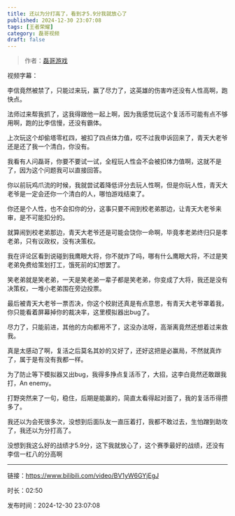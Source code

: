 ```yaml
---
title: 还以为分打高了，看到才5.9分我就放心了
published: 2024-12-30 23:07:08
tags: [王者荣耀]
category: 磊哥视频
draft: false
---
```



> 作者：[磊哥游戏](https://space.bilibili.com/268941858?spm_id_from=333.788.upinfo.head.click)

视频字幕：

李信竟然被禁了，只能过来玩，赢了尽力了，这英雄的伤害咋还没有人性高啊，跑快点。

法师过来帮我抓了，这我得跟他一起上啊，因为我感觉玩这个复活币可能有点不够用啊，跑的比李信慢，还没有霸体。

上次玩这个却偷塔零杠四，被扣了四点体力值，哎不过我申诉回来了，青天大老爷还是还了我一个清白，你没有。

我看有人问磊哥，你要不要试一试，全程玩人性会不会被扣体力值啊，这就不是了，因为这个问题我可以直接回答。

你以前玩鸡爪流的时候，我就尝试着降低评分去玩人性啊，但是你玩人性，青天大老爷是一定会还你一个清白的人，哪怕游戏结束了。

你还是个人性，也不会扣你的分，这事只要不闹到校老弟那边，让青天大老爷来审，是不可能扣分的。

就算闹到校老弟那边，青天大老爷还是可能会饶你一命啊，毕竟孝老弟终归只是孝老弟，只有议政权，没有决策权。

我在评论区看到说碰到我鹰眼大将，你不就炸了吗，哪有什么鹰眼大将，不过是笑老弟免费给策划打工，饿死前的幻想罢了。

笑老弟就是笑老弟，一天是笑老弟一辈子都是笑老弟，你变成了大将，我还是没有决策权，一堆小老弟围在旁边投票。

最后被青天大老爷一票否决，你这个校尉还真是有点意思，有青天大老爷罩着我，你只能看着屏幕掉你的裁决率，这里模拟器出bug了。

尽力了，只能前进，其他的方向都用不了，这没办法呀，高渐离竟然还想着过来救我。

真是太感动了啊，复活之后莫名其妙的又好了，还好这把是必赢局，不然就真炸了，属于是有没有我都一样。

为了防止等下模拟器又出bug，我得多挣点复活币了，大招，这李白竟然还敢跟我打，An enemy。

打野突然来了一句，稳住，后期是能赢的，简直太看得起对面了，我的复活币得攒多了。

我还以为会死很多次，没想到后面队友一直压着打，我都不敢过去，生怕蹭到助攻了，我还以为分打高了。

没想到我这么好的战绩才5.9分，这下我就放心了，这个赛季最好的战绩，还没有李信一杠八的分高啊

---

链接：https://www.bilibili.com/video/BV1yW6GYjEgJ

时长：02:50

发布时间：2024-12-30 23:07:08
